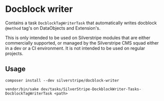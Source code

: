 # Docblock writer

Contains a task  `DocblockTagWriterTask` that automatically writes docblock `@method` tag's on DataObjects and Extension's.

This is only intended to be used on Silverstripe modules that are either commercially supported, or managed by the
Silverstripe CMS squad either in a dev or a CI environment. It is not intended to be used on regular projects.

## Usage

`composer install --dev silverstripe/docblock-writer`

`vendor/bin/sake dev/tasks/SilverStripe-DockblockWriter-Tasks-DocblockTagWriterTask <path>`
